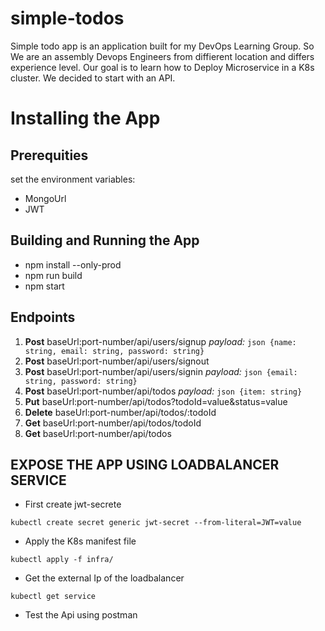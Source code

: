 # simple-todos
Simple todo app is an application built for my DevOps Learning Group. So We are an assembly Devops Engineers from diffierent location and differs experience level. Our goal is to learn how to Deploy Microservice in a K8s cluster. We decided to start with an API.

# Installing the App

## Prerequities

set the environment variables:

- MongoUrl
- JWT

## Building and Running the App

- npm install --only-prod
- npm run build
- npm start


## Endpoints


1. **Post**  baseUrl:port-number/api/users/signup  _payload:_ `json {name: string, email: string, password: string}`
1. **Post**  baseUrl:port-number/api/users/signout
1. **Post**  baseUrl:port-number/api/users/signin  _payload:_ `json {email: string, password: string}`
1. **Post**  baseUrl:port-number/api/todos  _payload:_ `json {item: string}`
1. **Put**   baseUrl:port-number/api/todos?todoId=value&status=value
1. **Delete**  baseUrl:port-number/api/todos/:todoId
1. **Get**   baseUrl:port-number/api/todos/todoId
1. **Get**   baseUrl:port-number/api/todos

## EXPOSE THE APP USING LOADBALANCER SERVICE

- First create jwt-secrete

```
kubectl create secret generic jwt-secret --from-literal=JWT=value
```
- Apply the K8s manifest file

```
kubectl apply -f infra/
```
- Get the external Ip of the loadbalancer

```
kubectl get service 
```
- Test the Api using postman



